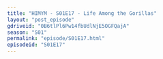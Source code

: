 ```yaml
---
title: "HIMYM - S01E17 - Life Among the Gorillas"
layout: "post_episode"
gdriveid: "0B6tlPl6Pw14fbUdlNjE5OGFQajA"
season: "S01"
permalink: "episode/S01E17.html"
episodeid: "S01E17"
---
```

